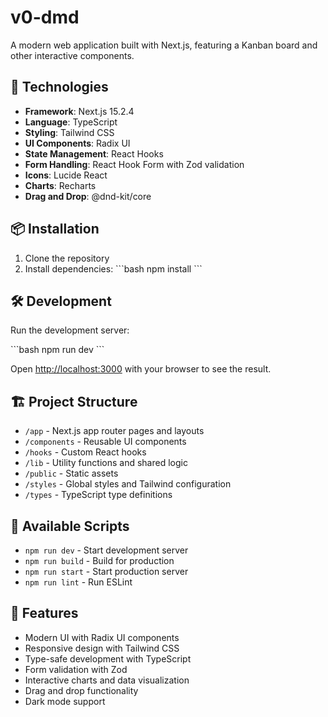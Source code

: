 # v0-dmd

A modern web application built with Next.js, featuring a Kanban board and other interactive components.

## 🚀 Technologies

- **Framework**: Next.js 15.2.4
- **Language**: TypeScript
- **Styling**: Tailwind CSS
- **UI Components**: Radix UI
- **State Management**: React Hooks
- **Form Handling**: React Hook Form with Zod validation
- **Icons**: Lucide React
- **Charts**: Recharts
- **Drag and Drop**: @dnd-kit/core

## 📦 Installation

1. Clone the repository
2. Install dependencies:
   \`\`\`bash
   npm install
   \`\`\`

## 🛠️ Development

Run the development server:

\`\`\`bash
npm run dev
\`\`\`

Open [http://localhost:3000](http://localhost:3000) with your browser to see the result.

## 🏗️ Project Structure

- `/app` - Next.js app router pages and layouts
- `/components` - Reusable UI components
- `/hooks` - Custom React hooks
- `/lib` - Utility functions and shared logic
- `/public` - Static assets
- `/styles` - Global styles and Tailwind configuration
- `/types` - TypeScript type definitions

## 📝 Available Scripts

- `npm run dev` - Start development server
- `npm run build` - Build for production
- `npm run start` - Start production server
- `npm run lint` - Run ESLint

## 🔧 Features

- Modern UI with Radix UI components
- Responsive design with Tailwind CSS
- Type-safe development with TypeScript
- Form validation with Zod
- Interactive charts and data visualization
- Drag and drop functionality
- Dark mode support
